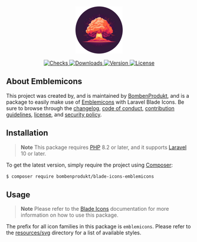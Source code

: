 <p align="center">
    <a href="https://bombenprodukt.com" target="_blank">
        <img src="https://raw.githubusercontent.com/BombenProdukt/assets/main/logo-text.svg" width="128" alt="BombenProdukt Logo" />
    </a>
</p>

<p align="center">
    <a href="https://github.com/BombenProdukt/blade-icons-emblemicons/actions">
        <img src="https://badge.sh/github/check-runs/BombenProdukt/blade-icons-emblemicons" alt="Checks" />
    </a>
    <a href="https://packagist.org/packages/bombenprodukt/blade-icons-emblemicons">
        <img src="https://badge.sh/packagist/downloads/BombenProdukt/blade-icons-emblemicons" alt="Downloads" />
    </a>
    <a href="https://packagist.org/packages/bombenprodukt/blade-icons-emblemicons">
        <img src="https://badge.sh/packagist/version/BombenProdukt/blade-icons-emblemicons" alt="Version" />
    </a>
    <a href="https://packagist.org/packages/bombenprodukt/blade-icons-emblemicons">
        <img src="https://badge.sh/packagist/license/BombenProdukt/blade-icons-emblemicons" alt="License" />
    </a>
</p>

## About Emblemicons

This project was created by, and is maintained by [BombenProdukt](https://github.com/BombenProdukt), and is a package to easily make use of [Emblemicons](https://github.com/emblemicons/emblemicons.github.io) with Laravel Blade Icons. Be sure to browse through the [changelog](CHANGELOG.md), [code of conduct](.github/CODE_OF_CONDUCT.md), [contribution guidelines](.github/CONTRIBUTING.md), [license](LICENSE), and [security policy](.github/SECURITY.md).

## Installation

> **Note**
> This package requires [PHP](https://www.php.net/) 8.2 or later, and it supports [Laravel](https://laravel.com/) 10 or later.

To get the latest version, simply require the project using [Composer](https://getcomposer.org/):

```bash
$ composer require bombenprodukt/blade-icons-emblemicons
```

## Usage

> **Note**
> Please refer to the [Blade Icons](https://github.com/BombenProdukt/blade-icons) documentation for more information on how to use this package.

The prefix for all icon families in this package is `emblemicons`. Please refer to the [resources/svg](/resources/svg) directory for a list of available styles.
